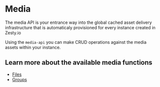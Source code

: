 # Media

The media API is your entrance way into the global cached asset delivery infrastructure that is automaticaly provisioned for every instance created in Zesty.io

Using the `media-api` you can make CRUD operations against the media assets within your instance.

## Learn more about the available media functions

* [Files](tools/node-sdk/media-file.md)
* [Groups](tools/node-sdk/media-group.md)

